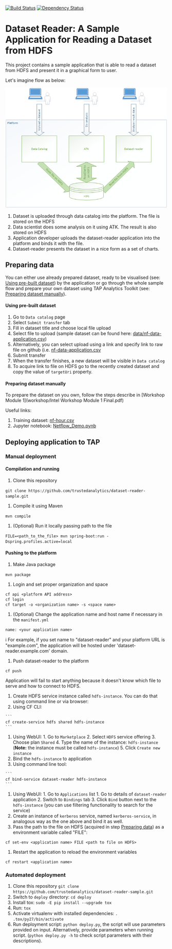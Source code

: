 [![Build Status](https://travis-ci.org/trustedanalytics/dataset-reader-sample.svg)](https://travis-ci.org/trustedanalytics/dataset-reader-sample)
[![Dependency Status](https://www.versioneye.com/user/projects/57236598ba37ce00464e02ef/badge.svg?style=flat)](https://www.versioneye.com/user/projects/57236598ba37ce00464e02ef)

# Dataset Reader: A Sample Application for Reading a Dataset from HDFS

This project contains a sample application that is able to read a dataset from HDFS and present it in a graphical form to user.

Let's imagine flow as below:

![](docs/dataset-reader.png)

1. Dataset is uploaded through data catalog into the platform. The file is stored on the HDFS
2. Data scientist does some analysis on it using ATK. The result is also stored on HDFS
3. Application developer uploads the dataset-reader application into the platform and binds it with the file.
4. Dataset-reader presents the dataset in a nice form as a set of charts.

## Preparing data

You can either use already prepared dataset, ready to be visualised (see: [Using pre-built dataset](#using-pre-built-dataset)) by the application or go through the whole sample flow and prepare your own dataset using TAP Analytics Toolkit (see: [Preparing dataset manually](#preparing-dataset-manually)).

#### Using pre-built dataset

1. Go to `Data catalog` page
1. Select `Submit transfer` tab
1. Fill in dataset title and choose local file upload
1. Select file to upload (sample dataset can be found here: [data/nf-data-application.csv](data/nf-data-application.csv))
1. Alternatively, you can select upload using a link and specify link to raw file on github (i.e. [nf-data-application.csv](https://raw.githubusercontent.com/trustedanalytics/dataset-reader-sample/master/data/nf-data-application.csv)
1. Submit transfer
1. When the transfer finishes, a new dataset will be visible in `Data catalog`
1. To acquire link to file on HDFS go to the recently created dataset and copy the value of `targetUri` property. 

#### Preparing dataset manually

To prepare the dataset on you own, follow the steps describe in [Workshop Module 1](workshop/Intel Workshop Module 1 Final.pdf)

Useful links:

1. Training dataset: [nf-hour.csv](https://s3-us-west-2.amazonaws.com/analytics-tool-kit/public/datasets/latest/nf-hour.csv)
1. Jupyter notebook: [Netflow_Demo.pynb](src/analytics/Netflow_Demo.ipynb)

## Deploying application to TAP

### Manual deployment

#### Compilation and running

1. Clone this repository
  
  ```git clone https://github.com/trustedanalytics/dataset-reader-sample.git```
1. Compile it using Maven
  
  ```mvn compile```
1. (Optional) Run it locally passing path to the file

  ```FILE=<path_to_the_file> mvn spring-boot:run -Dspring.profiles.active=local```

#### Pushing to the platform

1. Make Java package

  ```mvn package```
1. Login and set proper organization and space
  
  ```
cf api <platform API address>
cf login
cf target -o <organization name> -s <space name>
```
1. (Optional) Change the application name and host name if necessary in the ```manifest.yml```
  
  ```
  name: <your application name>
  ```
  :information_source: For example, if you set name to "dataset-reader" and your platform URL is "example.com", the application will be hosted under 'dataset-reader.example.com' domain.
1. Push dataset-reader to the platform
  
  ```
  cf push
  ```
  
  Application will fail to start anything because it doesn't know which file to serve and how to connect to HDFS.
1. Create HDFS service instance called `hdfs-instance`. You can do that using command line or via browser:
  1. Using CF CLI:
  
    ```
    cf create-service hdfs shared hdfs-instance
    ```
  1. Using WebUI: 
    1. Go to `Marketplace`
    2. Select `HDFS` service offering
    3. Choose plan `Shared`
    4. Type the name of the instance: `hdfs-instance` (**Note:** the instance must be called `hdfs-instance`)
    5. Click `Create new instance`
1. Bind the `hdfs-instance` to application
  1. Using command line tool:
  
    ```
    cf bind-service dataset-reader hdfs-instance
    ```
  1. Using WebUI:
    1. Go to `Applications` list
    1. Go to details of `dataset-reader` application
    2. Switch to `Bindings` tab
    3. Click `Bind` button next to the `hdfs-instance` (you can use filtering functionality to search for the service)
1. Create an instance of `kerberos` service, named `kerberos-service`, in analogous way as the one above and bind it as well. 
1. Pass the path to the file on HDFS (acquired in step [Preparing data](#preparing-data)) as a environment variable called "FILE":

  ```
  cf set-env <application name> FILE <path to file on HDFS>
  ```
1. Restart the application to reload the environment variables

  ```
  cf restart <application name>
  ```

### Automated deployment

1. Clone this repository ```git clone https://github.com/trustedanalytics/dataset-reader-sample.git```
1. Switch to `deploy` directory: `cd deploy`
1. Install tox: `sudo -E pip install --upgrade tox`
1. Run: `tox`
1. Activate virtualenv with installed dependencies: `. .tox/py27/bin/activate`
1. Run deployment script: `python deploy.py`, the script will use parameters provided on input. Alternatively, provide parameters when running script. (`python deploy.py -h` to check script parameters with their descriptions).
